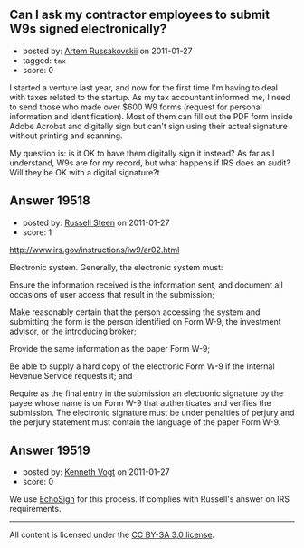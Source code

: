 ## Can I ask my contractor employees to submit W9s signed electronically?

- posted by: [Artem Russakovskii](https://stackexchange.com/users/-1/6885-artem-russakovskii) on 2011-01-27
- tagged: `tax`
- score: 0

I started a venture last year, and now for the first time I'm having to deal with taxes related to the startup. As my tax accountant informed me, I need to send those who made over $600 W9 forms (request for personal information and identification). Most of them can fill out the PDF form inside Adobe Acrobat and digitally sign but can't sign using their actual signature without printing and scanning.

My question is: is it OK to have them digitally sign it instead? As far as I understand, W9s are for my record, but what happens if IRS does an audit? Will they be OK with a digital signature?t 


## Answer 19518

- posted by: [Russell Steen](https://stackexchange.com/users/-1/6826-russell-steen) on 2011-01-27
- score: 1

http://www.irs.gov/instructions/iw9/ar02.html

Electronic system.   Generally, the electronic system must:

Ensure the information received is the information sent, and document all occasions of user access that result in the submission;

Make reasonably certain that the person accessing the system and submitting the form is the person identified on Form W-9, the investment advisor, or the introducing broker;

Provide the same information as the paper Form W-9;

Be able to supply a hard copy of the electronic Form W-9 if the Internal Revenue Service requests it; and

Require as the final entry in the submission an electronic signature by the payee whose name is on 
Form W-9 that authenticates and verifies the submission. The electronic signature must be under penalties of perjury and the perjury statement must contain the language of the paper Form W-9.


## Answer 19519

- posted by: [Kenneth Vogt](https://stackexchange.com/users/-1/6736-kenneth-vogt) on 2011-01-27
- score: 0

<p>We use <a href="http://echosign.com" rel="nofollow">EchoSign</a> for this process. If complies with Russell's answer on IRS requirements.</p>




---

All content is licensed under the [CC BY-SA 3.0 license](https://creativecommons.org/licenses/by-sa/3.0/).
